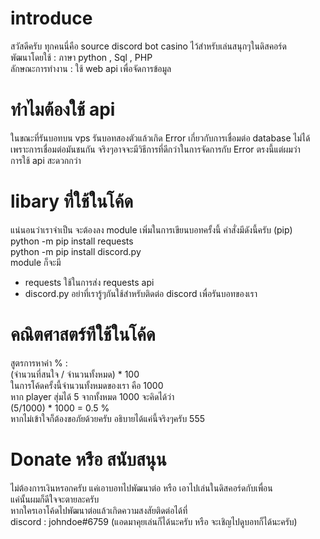 # introduce
สวัสดีครับ ทุกคนนี่คือ source discord bot casino ไว้สำหรับเล่นสนุกๆในดิสคอร์ด <br>
พัฒนาโดยใช้ : ภาษา python , Sql , PHP <br>
ลักษณะการทำงาน : ใช้ web api เพื่อจัดการข้อมูล <br>
# ทำไมต้องใช้ api 
ในขณะที่รันบอทบน vps รันบอทสองตัวแล้วเกิด Error เกี่ยวกับการเชื่อมต่อ database ไม่ได้ <br>
เพราะการเชื่อมต่อมันชนกัน จริงๆอาจจะมีวิธีการที่ดีกว่าในการจัดการกับ Error ตรงนี้แต่ผมว่า <br>
การใช้ api สะดวกกว่า
# libary ที่ใช้ในโค้ด
แน่นอนว่าเราจำเป็น จะต้องลง module เพิ่มในการเขียนบอทครั้งนี้ คำสั่งมีดังนี้ครับ (pip) <br>
python -m pip install requests <br>
python -m pip install discord.py <br>
module ก็จะมี <br>
- requests ใช้ในการส่ง requests api <br>
- discord.py อย่าที่เรารู้ๆกันใช้สำหรับติดต่อ discord เพื่อรันบอทของเรา <br>
# คณิตศาสตร์ทีใช้ในโค้ด
สูตรการหาค่า % : <br>
(จำนวนที่สนใจ / จำนวนทั้งหมด) * 100 <br>
ในการโค้ดครั้งนี้จำนวนทั้งหมดของเรา คือ 1000 <br>
หาก player สุ่มได้ 5 จากทั้งหมด 1000 จะคิดได้ว่า <br>
(5/1000) * 1000 = 0.5 % <br>
หากไม่เข้าใจก็ต้องขอภัยด้วยครับ อธิบายได้แค่นี้จริงๆครับ 555 
# Donate หรือ สนับสนุน
ไม่ต้องการเงินหรอกครับ แค่เอาบอทไปพัฒนาต่อ หรือ เอาไปเล่นในดิสคอร์ดกับเพื่อน <br>
แค่นั้นผมก็ดีใจจะตายละครับ <br>
หากใครเอาโค้ดไปพัฒนาต่อแล้วเกิดความสงสัยติดต่อได้ที่ <br>
discord : johndoe#6759 (แอดมาคุยเล่นก็ได้นะครับ หรือ จะเชิญไปดูบอทก็ได้นะครับ) 
